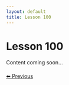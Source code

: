 ```yaml
---
layout: default
title: Lesson 100
---
```


# Lesson 100

Content coming soon...

<div style="margin-top: 20px;">
<a href="/docs/Advanced/Lessons/lesson_99.md" style="margin-right: 10px;">⬅ Previous</a>
</div>
